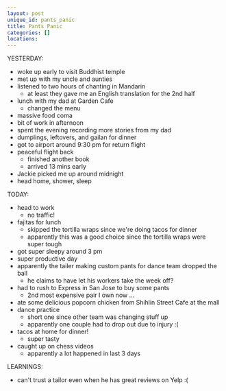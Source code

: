```yaml
---
layout: post
unique_id: pants_panic
title: Pants Panic
categories: []
locations: 
---
```


YESTERDAY:
* woke up early to visit Buddhist temple
* met up with my uncle and aunties
* listened to two hours of chanting in Mandarin
  * at least they gave me an English translation for the 2nd half
* lunch with my dad at Garden Cafe
  * changed the menu
* massive food coma
* bit of work in afternoon
* spent the evening recording more stories from my dad
* dumplings, leftovers, and gailan for dinner
* got to airport around 9:30 pm for return flight
* peaceful flight back
  * finished another book
  * arrived 13 mins early
* Jackie picked me up around midnight
* head home, shower, sleep

TODAY:
* head to work
  * no traffic!
* fajitas for lunch
  * skipped the tortilla wraps since we're doing tacos for dinner
  * apparently this was a good choice since the tortilla wraps were super tough
* got super sleepy around 3 pm
* super productive day
* apparently the tailer making custom pants for dance team dropped the ball
  * he claims to have let his workers take the week off?
* had to rush to Express in San Jose to buy some pants
  * 2nd most expensive pair I own now ...
* ate some delicious popcorn chicken from Shihlin Street Cafe at the mall
* dance practice
  * short one since other team was changing stuff up
  * apparently one couple had to drop out due to injury :(
* tacos at home for dinner!
  * super tasty
* caught up on chess videos
  * apparently a lot happened in last 3 days

LEARNINGS:
* can't trust a tailor even when he has great reviews on Yelp :(
